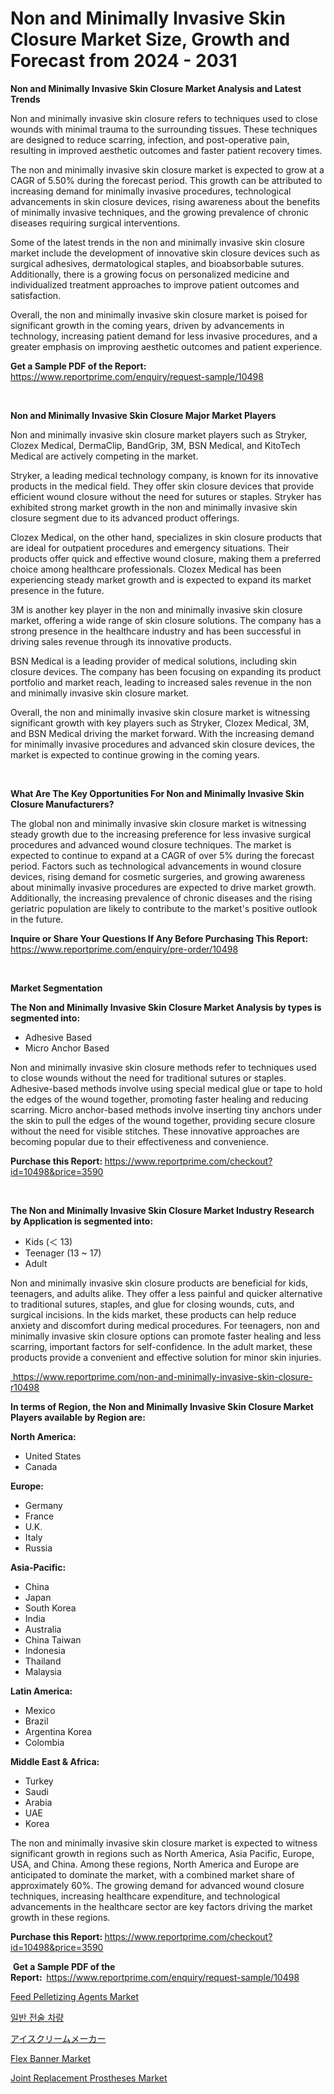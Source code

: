 <p><h1>Non and Minimally Invasive Skin Closure Market Size, Growth and Forecast from 2024 - 2031</h1></p><p><strong>Non and Minimally Invasive Skin Closure Market Analysis and Latest Trends</strong></p>
<p><p>Non and minimally invasive skin closure refers to techniques used to close wounds with minimal trauma to the surrounding tissues. These techniques are designed to reduce scarring, infection, and post-operative pain, resulting in improved aesthetic outcomes and faster patient recovery times.</p><p>The non and minimally invasive skin closure market is expected to grow at a CAGR of 5.50% during the forecast period. This growth can be attributed to increasing demand for minimally invasive procedures, technological advancements in skin closure devices, rising awareness about the benefits of minimally invasive techniques, and the growing prevalence of chronic diseases requiring surgical interventions.</p><p>Some of the latest trends in the non and minimally invasive skin closure market include the development of innovative skin closure devices such as surgical adhesives, dermatological staples, and bioabsorbable sutures. Additionally, there is a growing focus on personalized medicine and individualized treatment approaches to improve patient outcomes and satisfaction.</p><p>Overall, the non and minimally invasive skin closure market is poised for significant growth in the coming years, driven by advancements in technology, increasing patient demand for less invasive procedures, and a greater emphasis on improving aesthetic outcomes and patient experience.</p></p>
<p><strong>Get a Sample PDF of the Report:&nbsp;</strong> <a href="https://www.reportprime.com/enquiry/request-sample/10498">https://www.reportprime.com/enquiry/request-sample/10498</a></p>
<p>&nbsp;</p>
<p><strong>Non and Minimally Invasive Skin Closure Major Market Players</strong></p>
<p><p>Non and minimally invasive skin closure market players such as Stryker, Clozex Medical, DermaClip, BandGrip, 3M, BSN Medical, and KitoTech Medical are actively competing in the market. </p><p>Stryker, a leading medical technology company, is known for its innovative products in the medical field. They offer skin closure devices that provide efficient wound closure without the need for sutures or staples. Stryker has exhibited strong market growth in the non and minimally invasive skin closure segment due to its advanced product offerings.</p><p>Clozex Medical, on the other hand, specializes in skin closure products that are ideal for outpatient procedures and emergency situations. Their products offer quick and effective wound closure, making them a preferred choice among healthcare professionals. Clozex Medical has been experiencing steady market growth and is expected to expand its market presence in the future.</p><p>3M is another key player in the non and minimally invasive skin closure market, offering a wide range of skin closure solutions. The company has a strong presence in the healthcare industry and has been successful in driving sales revenue through its innovative products.</p><p>BSN Medical is a leading provider of medical solutions, including skin closure devices. The company has been focusing on expanding its product portfolio and market reach, leading to increased sales revenue in the non and minimally invasive skin closure market.</p><p>Overall, the non and minimally invasive skin closure market is witnessing significant growth with key players such as Stryker, Clozex Medical, 3M, and BSN Medical driving the market forward. With the increasing demand for minimally invasive procedures and advanced skin closure devices, the market is expected to continue growing in the coming years.</p></p>
<p>&nbsp;</p>
<p><strong>What Are The Key Opportunities For Non and Minimally Invasive Skin Closure Manufacturers?</strong></p>
<p><p>The global non and minimally invasive skin closure market is witnessing steady growth due to the increasing preference for less invasive surgical procedures and advanced wound closure techniques. The market is expected to continue to expand at a CAGR of over 5% during the forecast period. Factors such as technological advancements in wound closure devices, rising demand for cosmetic surgeries, and growing awareness about minimally invasive procedures are expected to drive market growth. Additionally, the increasing prevalence of chronic diseases and the rising geriatric population are likely to contribute to the market's positive outlook in the future.</p></p>
<p><strong>Inquire or Share Your Questions If Any Before Purchasing This Report:</strong> <a href="https://www.reportprime.com/enquiry/pre-order/10498">https://www.reportprime.com/enquiry/pre-order/10498</a></p>
<p>&nbsp;</p>
<p><strong>Market Segmentation</strong></p>
<p><strong>The Non and Minimally Invasive Skin Closure Market Analysis by types is segmented into:</strong></p>
<p><ul><li>Adhesive Based</li><li>Micro Anchor Based</li></ul></p>
<p><p>Non and minimally invasive skin closure methods refer to techniques used to close wounds without the need for traditional sutures or staples. Adhesive-based methods involve using special medical glue or tape to hold the edges of the wound together, promoting faster healing and reducing scarring. Micro anchor-based methods involve inserting tiny anchors under the skin to pull the edges of the wound together, providing secure closure without the need for visible stitches. These innovative approaches are becoming popular due to their effectiveness and convenience.</p></p>
<p><strong>Purchase this Report:&nbsp;</strong><a href="https://www.reportprime.com/checkout?id=10498&price=3590">https://www.reportprime.com/checkout?id=10498&price=3590</a></p>
<p>&nbsp;</p>
<p><strong>The Non and Minimally Invasive Skin Closure Market Industry Research by Application is segmented into:</strong></p>
<p><ul><li>Kids (＜ 13)</li><li>Teenager (13 ~ 17)</li><li>Adult</li></ul></p>
<p><p>Non and minimally invasive skin closure products are beneficial for kids, teenagers, and adults alike. They offer a less painful and quicker alternative to traditional sutures, staples, and glue for closing wounds, cuts, and surgical incisions. In the kids market, these products can help reduce anxiety and discomfort during medical procedures. For teenagers, non and minimally invasive skin closure options can promote faster healing and less scarring, important factors for self-confidence. In the adult market, these products provide a convenient and effective solution for minor skin injuries.</p></p>
<p><a href="https://www.reportprime.com/non-and-minimally-invasive-skin-closure-r10498">&nbsp;https://www.reportprime.com/non-and-minimally-invasive-skin-closure-r10498</a></p>
<p><strong>In terms of Region, the Non and Minimally Invasive Skin Closure Market Players available by Region are:</strong></p>
<p>
    <p> <strong> North America: </strong>
        <ul>
            <li>United States</li>
            <li>Canada</li>
        </ul>
        </p> 
    <p> <strong> Europe: </strong>
        <ul>
            <li>Germany</li>
            <li>France</li>
            <li>U.K.</li>
            <li>Italy</li>
            <li>Russia</li>
        </ul>
        </p> 
    <p> <strong> Asia-Pacific: </strong>
        <ul>
            <li>China</li>
            <li>Japan</li>
            <li>South Korea</li>
            <li>India</li>
            <li>Australia</li>
            <li>China Taiwan</li>
            <li>Indonesia</li>
            <li>Thailand</li>
            <li>Malaysia</li>
        </ul>
        </p> 
    <p> <strong> Latin America: </strong>
        <ul>
            <li>Mexico</li>
            <li>Brazil</li>
            <li>Argentina Korea</li>
            <li>Colombia</li>
        </ul>
        </p> 
    <p> <strong> Middle East & Africa: </strong>
        <ul>
            <li>Turkey</li>
            <li>Saudi</li>
            <li>Arabia</li>
            <li>UAE</li>
            <li>Korea</li>
        </ul>
    </p>
    </p>
<p><p>The non and minimally invasive skin closure market is expected to witness significant growth in regions such as North America, Asia Pacific, Europe, USA, and China. Among these regions, North America and Europe are anticipated to dominate the market, with a combined market share of approximately 60%. The growing demand for advanced wound closure techniques, increasing healthcare expenditure, and technological advancements in the healthcare sector are key factors driving the market growth in these regions.</p></p>
<p><strong>Purchase this Report: </strong><a href="https://www.reportprime.com/checkout?id=10498&price=3590">https://www.reportprime.com/checkout?id=10498&price=3590</a></p>
<p>&nbsp;<strong>Get a Sample PDF of the Report:&nbsp;&nbsp;</strong><a href="https://www.reportprime.com/enquiry/request-sample/10498">https://www.reportprime.com/enquiry/request-sample/10498</a></p>
<p><strong></strong></p>
<p><p><a href="https://issuu.com/reportprime-2/docs/feed-pelletizing-agents-market-size-2030.pptx">Feed Pelletizing Agents Market</a></p><p><a href="https://github.com/vsap75a286l/Market-Research-Report-List-1/blob/main/235830821919.md">일반 전술 차량</a></p><p><a href="https://github.com/joaejkdzgyljvo6/Market-Research-Report-List-1/blob/main/323780124063.md">アイスクリームメーカー</a></p><p><a href="https://issuu.com/reportprime-2/docs/flex-banner-market-size-2030.pptx">Flex Banner Market</a></p><p><a href="https://github.com/wusalecollins540tpqoz/Market-Research-Report-List-2/blob/main/joint-replacement-prostheses-market.md">Joint Replacement Prostheses Market</a></p></p>